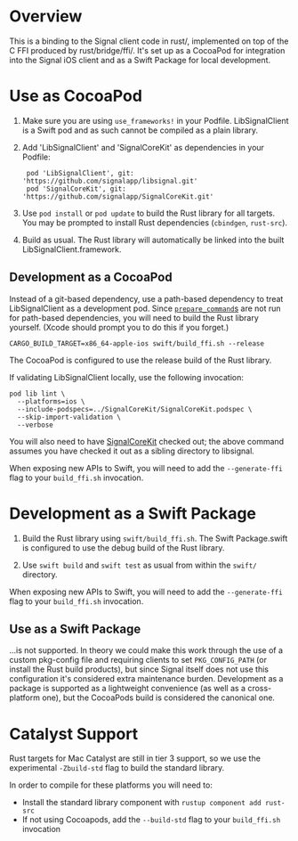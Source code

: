 # Overview

This is a binding to the Signal client code in rust/, implemented on top of the C FFI produced by rust/bridge/ffi/. It's set up as a CocoaPod for integration into the Signal iOS client and as a Swift Package for local development.


# Use as CocoaPod

1. Make sure you are using `use_frameworks!` in your Podfile. LibSignalClient is a Swift pod and as such cannot be compiled as a plain library.

2. Add 'LibSignalClient' and 'SignalCoreKit' as dependencies in your Podfile:

        pod 'LibSignalClient', git: 'https://github.com/signalapp/libsignal.git'
        pod 'SignalCoreKit', git: 'https://github.com/signalapp/SignalCoreKit.git'

3. Use `pod install` or `pod update` to build the Rust library for all targets. You may be prompted to install Rust dependencies (`cbindgen`, `rust-src`).

4. Build as usual. The Rust library will automatically be linked into the built LibSignalClient.framework.


## Development as a CocoaPod

Instead of a git-based dependency, use a path-based dependency to treat LibSignalClient as a development pod. Since [`prepare_command`s][pc] are not run for path-based dependencies, you will need to build the Rust library yourself. (Xcode should prompt you to do this if you forget.)

    CARGO_BUILD_TARGET=x86_64-apple-ios swift/build_ffi.sh --release

The CocoaPod is configured to use the release build of the Rust library.

If validating LibSignalClient locally, use the following invocation:

    pod lib lint \
      --platforms=ios \
      --include-podspecs=../SignalCoreKit/SignalCoreKit.podspec \
      --skip-import-validation \
      --verbose

You will also need to have [SignalCoreKit][] checked out; the above command assumes you have checked it out as a sibling directory to libsignal.

When exposing new APIs to Swift, you will need to add the `--generate-ffi` flag to your
`build_ffi.sh` invocation.

[pc]: https://guides.cocoapods.org/syntax/podspec.html#prepare_command
[SignalCoreKit]: https://github.com/signalapp/SignalCoreKit


# Development as a Swift Package

1. Build the Rust library using `swift/build_ffi.sh`. The Swift Package.swift is configured to use the debug build of the Rust library.

2. Use `swift build` and `swift test` as usual from within the `swift/` directory.

When exposing new APIs to Swift, you will need to add the `--generate-ffi` flag to your
`build_ffi.sh` invocation.


## Use as a Swift Package

...is not supported. In theory we could make this work through the use of a custom pkg-config file and requiring clients to set `PKG_CONFIG_PATH` (or install the Rust build products), but since Signal itself does not use this configuration it's considered extra maintenance burden. Development as a package is supported as a lightweight convenience (as well as a cross-platform one), but the CocoaPods build is considered the canonical one.

# Catalyst Support

Rust targets for Mac Catalyst are still in tier 3 support, so we use the experimental `-Zbuild-std` flag to build the standard library.

In order to compile for these platforms you will need to:
* Install the standard library component with `rustup component add rust-src`
* If not using Cocoapods, add the `--build-std` flag to your `build_ffi.sh` invocation
